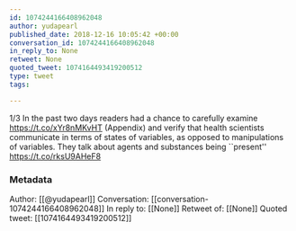 ```yaml
---
id: 1074244166408962048
author: yudapearl
published_date: 2018-12-16 10:05:42 +00:00
conversation_id: 1074244166408962048
in_reply_to: None
retweet: None
quoted_tweet: 1074164493419200512
type: tweet
tags:

---
```


1/3
In the past two days readers had a chance to carefully examine https://t.co/xYr8nMKvHT (Appendix) and verify that health scientists communicate in terms of states of variables, as opposed to manipulations of variables. They talk about agents and substances being ``present'' https://t.co/rksU9AHeF8

### Metadata

Author: [[@yudapearl]]
Conversation: [[conversation-1074244166408962048]]
In reply to: [[None]]
Retweet of: [[None]]
Quoted tweet: [[1074164493419200512]]
